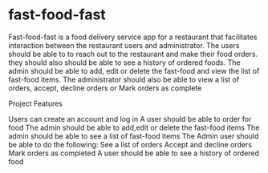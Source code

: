 # fast-food-fast
Fast-food-fast is a food delivery service app for a restaurant that facilitates  interaction between the restaurant users and administrator. The users should be able to  to reach out to the restaurant and make their food orders. they should also should be able to see a history of ordered foods.    The admin should be able to add, edit or delete the fast-food and  view the list of fast-food items. The administrator should also be able to view a list of orders, accept, decline orders or Mark orders as complete


Project Features

Users can create an account and log in
A user should be able to order for food
The admin should be able to add,edit or delete the fast-food items
The admin should be able to see a list of fast-food items
The Admin user should be able to do the following:
 See a list of orders
Accept and decline orders
Mark orders as completed
A user should be able to see a history of ordered food

